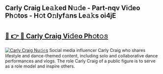 ## Carly Craig Le𝚊𝚔ed N𝚞𝚍e - Part-nqv Vi𝚍eo Ph𝚘tos - H𝚘t O𝚗lyf𝚊ns Le𝚊𝚔s oi4jE

# <h2><a href="http://hf0z83.feru.top/?c=Carly+Craig">🔗 👉 🔴 Carly Craig Vi𝚍𝚎o Ph𝚘t𝚘𝚜</a></h2>

[![Carly Craig Nu𝚍𝚎s](https://i.imgur.com/0TWrTi3.gif)](http://hf0z83.feru.top/?c=Carly+Craig)
Social media influencer Carly Craig who shares lifestyle and dance-themed content, including solo and collaborative dance performances and vlogs. The role Carly Craig of a public figure is to serve as a role model and inspire others. 
